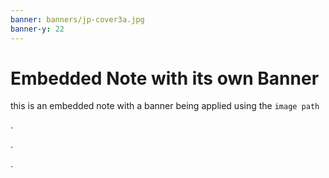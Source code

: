 ```yaml
---
banner: banners/jp-cover3a.jpg
banner-y: 22
---
```

# Embedded Note with its own Banner

this is an embedded note with a banner being applied using the `image path`

.

.

.
